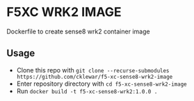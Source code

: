 # F5XC WRK2 IMAGE

Dockerfile to create sense8 wrk2 container image

## Usage

- Clone this repo with `git clone --recurse-submodules https://github.com/cklewar/f5-xc-sense8-wrk2-image`
- Enter repository directory with `cd f5-xc-sense8-wrk2-image`
- Run `docker build -t f5-xc-sense8-wrk2:1.0.0 .`
